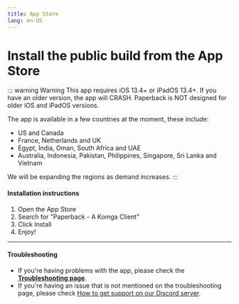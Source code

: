 ```yaml
---
title: App Store
lang: en-US
---
```


# Install the public build from the App Store

::: warning Warning
This app requires iOS 13.4+ or iPadOS 13.4+. If you have an older version, the app will CRASH. Paperback is NOT designed for older iOS and iPadOS versions.

The app is available in a few countries at the moment, these include:
 - US and Canada
 - France, Netherlands and UK
 - Egypt, India, Oman, South Africa and UAE
 - Australia, Indonesia, Pakistan, Philippines, Singapore, Sri Lanka and Vietnam

We will be expanding the regions as demand increases.
:::

#### Installation instructions
1. Open the App Store
1. Search for "Paperback - A Komga Client"
1. Click Install
1. Enjoy!

---

#### Troubleshooting
 * If you're having problems with the app, please check the **[Troubleshooting page](/help/faq/#troubleshooting)**. 
 * If you're having an issue that is not mentioned on the troubleshooting page, please check [How to get support on our Discord server](/help/guides/discord-support).
